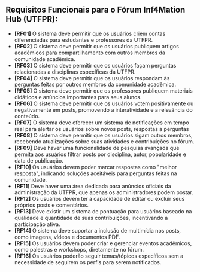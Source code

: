 ## Requisitos Funcionais para o Fórum Inf4Mation Hub (UTFPR):

- **[RF01]** O sistema deve permitir que os usuários criem contas diferenciadas para estudantes e professores da UTFPR.
- **[RF02]** O sistema deve permitir que os usuários publiquem artigos acadêmicos para compartilhamento com outros membros da comunidade acadêmica.
- **[RF03]** O sistema deve permitir que os usuários façam perguntas relacionadas a disciplinas específicas da UTFPR.
- **[RF04]** O sistema deve permitir que os usuários respondam às perguntas feitas por outros membros da comunidade acadêmica.
- **[RF05]** O sistema deve permitir que os professores publiquem materiais didáticos e anúncios importantes para seus alunos.
- **[RF06]** O sistema deve permitir que os usuários votem positivamente ou negativamente em posts, promovendo a interatividade e a relevância do conteúdo.
- **[RF07]** O sistema deve oferecer um sistema de notificações em tempo real para alertar os usuários sobre novos posts, respostas a perguntas
- **[RF08]** O sistema deve permitir que os usuários sigam outros membros, recebendo atualizações sobre suas atividades e contribuições no fórum.
- **[RF09]** Deve haver uma funcionalidade de pesquisa avançada que permita aos usuários filtrar posts por disciplina, autor, popularidade e data de publicação.
- **[RF10]** Os usuários devem poder marcar respostas como "melhor resposta", indicando soluções aceitáveis para perguntas feitas na comunidade.
- **[RF11]** Deve haver uma área dedicada para anúncios oficiais da administração da UTFPR, que apenas os administradores podem postar.
- **[RF12]** Os usuários devem ter a capacidade de editar ou excluir seus próprios posts e comentários.
- **[RF13]** Deve existir um sistema de pontuação para usuários baseado na qualidade e quantidade de suas contribuições, incentivando a participação ativa.
- **[RF14]** O sistema deve suportar a inclusão de multimídia nos posts, como imagens, vídeos e documentos PDF.
- **[RF15]** Os usuários devem poder criar e gerenciar eventos acadêmicos, como palestras e workshops, diretamente no fórum.
- **[RF16]** Os usuários poderão seguir temas/tópicos específicos sem a necessidade de seguirem os perfis para serem notificados.
